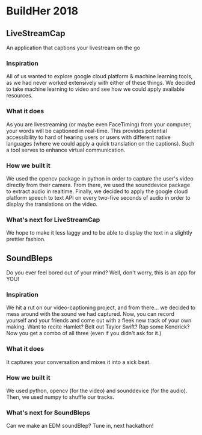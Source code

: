 # BuildHer 2018

## LiveStreamCap
An application that captions your livestream on the go
### Inspiration
All of us wanted to explore google cloud platform & machine learning tools, as we had never worked extensively with either of these things. We decided to take machine learning to video and see how we could apply available resources.

### What it does
As you are livestreaming (or maybe even FaceTiming) from your computer, your words will be captioned in real-time. This provides potential accessibility to hard of hearing users or users with different native languages (where we could apply a quick translation on the captions). Such a tool serves to enhance virtual communication.

### How we built it
We used the opencv package in python in order to capture the user's video directly from their camera. From there, we used the sounddevice package to extract audio in realtime. Finally, we decided to apply the google cloud platform speech to text API on every two-five seconds of audio in order to display the translations on the video.

### What's next for LiveStreamCap
We hope to make it less laggy and to be able to display the text in a slightly prettier fashion.

## SoundBleps
Do you ever feel bored out of your mind? Well, don't worry, this is an app for YOU!
### Inspiration
We hit a rut on our video-captioning project, and from there... we decided to mess around with the sound we had captured. Now, you can record yourself and your friends and come out with a fleek new track of your own making. Want to recite Hamlet? Belt out Taylor Swift? Rap some Kendrick? Now you get a combo of all three (even if you didn't ask for it.)

### What it does
It captures your conversation and mixes it into a sick beat.

### How we built it
We used python, opencv (for the video) and sounddevice (for the audio). Then, we used numpy to shuffle our tracks.

### What's next for SoundBleps
Can we make an EDM soundBlep? Tune in, next hackathon!
